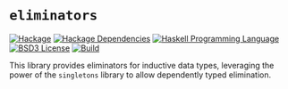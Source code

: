 # `eliminators`
[![Hackage](https://img.shields.io/hackage/v/eliminators.svg)][Hackage: eliminators]
[![Hackage Dependencies](https://img.shields.io/hackage-deps/v/eliminators.svg)](http://packdeps.haskellers.com/reverse/eliminators)
[![Haskell Programming Language](https://img.shields.io/badge/language-Haskell-blue.svg)][Haskell.org]
[![BSD3 License](http://img.shields.io/badge/license-BSD3-brightgreen.svg)][tl;dr Legal: BSD3]
[![Build](https://img.shields.io/travis/RyanGlScott/eliminators.svg)](https://travis-ci.org/RyanGlScott/eliminators)

[Hackage: eliminators]:
  http://hackage.haskell.org/package/eliminators
  "eliminators package on Hackage"
[Haskell.org]:
  http://www.haskell.org
  "The Haskell Programming Language"
[tl;dr Legal: BSD3]:
  https://tldrlegal.com/license/bsd-3-clause-license-%28revised%29
  "BSD 3-Clause License (Revised)"

This library provides eliminators for inductive data types, leveraging the power of the `singletons` library to allow dependently typed elimination.
